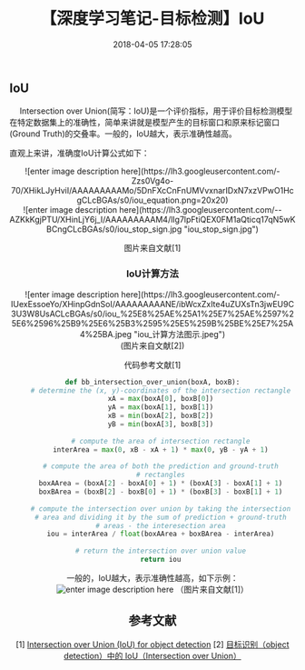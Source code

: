 ﻿---
title: 【深度学习笔记-目标检测】IoU
date: 2018-04-05 17:28:05
tags:
categories: ["深度学习笔记"]
mathjax: true
---

## IoU
&emsp; Intersection over Union(简写：IoU)是一个评价指标，用于评价目标检测模型在特定数据集上的准确性，简单来讲就是模型产生的目标窗口和原来标记窗口(Ground Truth)的交叠率。一般的，IoU越大，表示准确性越高。
<!-- more -->

直观上来讲，准确度IoU计算公式如下：
<div align=center>![enter image description here](https://lh3.googleusercontent.com/-Zzs0Vg4o-70/XHikLJyHviI/AAAAAAAAAMo/5DnFXcCnFnUMVvxnarIDxN7xzVPwO1HcgCLcBGAs/s0/iou_equation.png=20x20)

<div align=center>![enter image description here](https://lh3.googleusercontent.com/--AZKkKgjPTU/XHinLjY6j_I/AAAAAAAAAM4/lIg7lpFtiQEX0FM1aQticq17qN5wKBCngCLcBGAs/s0/iou_stop_sign.jpg "iou_stop_sign.jpg")

图片来自文献[1]

### IoU计算方法
<center>![enter image description here](https://lh3.googleusercontent.com/-IUexEssoeYo/XHinpGdnSoI/AAAAAAAAANE/ibWcxZxIte4uZUXsTn3jwEU9C3U3W8UsACLcBGAs/s0/iou_%25E8%25AE%25A1%25E7%25AE%2597%25E6%2596%25B9%25E6%25B3%2595%25E5%259B%25BE%25E7%25A4%25BA.jpeg "iou_计算方法图示.jpeg")</center> 
(图片来自文献[2])

代码参考文献[1]
```python
def bb_intersection_over_union(boxA, boxB):
	# determine the (x, y)-coordinates of the intersection rectangle
	xA = max(boxA[0], boxB[0])
	yA = max(boxA[1], boxB[1])
	xB = min(boxA[2], boxB[2])
	yB = min(boxA[3], boxB[3])
 
	# compute the area of intersection rectangle
	interArea = max(0, xB - xA + 1) * max(0, yB - yA + 1)
 
	# compute the area of both the prediction and ground-truth
	# rectangles
	boxAArea = (boxA[2] - boxA[0] + 1) * (boxA[3] - boxA[1] + 1)
	boxBArea = (boxB[2] - boxB[0] + 1) * (boxB[3] - boxB[1] + 1)
 
	# compute the intersection over union by taking the intersection
	# area and dividing it by the sum of prediction + ground-truth
	# areas - the interesection area
	iou = interArea / float(boxAArea + boxBArea - interArea)
 
	# return the intersection over union value
	return iou
```

一般的，IoU越大，表示准确性越高，如下示例：
![enter image description here](https://lh3.googleusercontent.com/-aVMSFXQxiJU/XHipCZdOlzI/AAAAAAAAANY/fzGHMTiHpAogviwDOG3dv_ZcTWIrM7NHQCLcBGAs/s0/iou_examples.png "iou_examples.png")
（图片来自文献[1]）



## 参考文献
[1] [Intersection over Union (IoU) for object detection](https://www.pyimagesearch.com/2016/11/07/intersection-over-union-iou-for-object-detection/)
[2] [目标识别（object detection）中的 IoU（Intersection over Union）](https://blog.csdn.net/lanchunhui/article/details/71190055)
